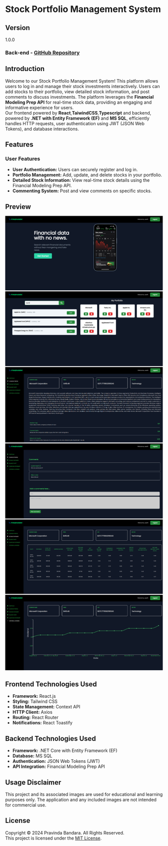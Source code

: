 # Stock Portfolio Management System

## Version  
1.0.0  

### Back-end - [GitHub Repository](https://github.com/Pravinda-Bandara/Stock-Portfolio-Management-backend)  

## Introduction  

Welcome to our Stock Portfolio Management System! This platform allows users to log in and manage their stock investments interactively. Users can add stocks to their portfolio, view detailed stock information, and post comments to discuss investments. The platform leverages the **Financial Modeling Prep API** for real-time stock data, providing an engaging and informative experience for users.  
Our frontend powered by **React**,**TaiwindCSS**,**Typescript** and  backend, powered by **.NET with Entity Framework (EF)** and **MS SQL**, efficiently handles HTTP requests, user authentication using JWT (JSON Web Tokens), and database interactions.

## Features  

### User Features  
- **User Authentication:** Users can securely register and log in.  
- **Portfolio Management:** Add, update, and delete stocks in your portfolio.  
- **Detailed Stock Information:** View real-time stock details using the Financial Modeling Prep API.  
- **Commenting System:** Post and view comments on specific stocks.  


## Preview  

<div>
  <img src="./screenshots/1.png" alt="User Screenshot 1" >
  <img src="./screenshots/2.png" alt="User Screenshot 2" >
</div>

<div>
  <img src="./screenshots/3.png" alt="Portfolio Screenshot 1" >
  <img src="./screenshots/4.png" alt="Portfolio Screenshot 2" >
</div>

<div>
  <img src="./screenshots/5.png" alt="Admin Screenshot 1" >
  <img src="./screenshots/6.png" alt="Admin Screenshot 2" >
</div>

## Frontend Technologies Used  

- **Framework:** React.js  
- **Styling:** Tailwind CSS  
- **State Management:** Context API  
- **HTTP Client:** Axios  
- **Routing:** React Router  
- **Notifications:** React Toastify  

## Backend Technologies Used  

- **Framework:** .NET Core with Entity Framework (EF)  
- **Database:** MS SQL  
- **Authentication:** JSON Web Tokens (JWT)  
- **API Integration:** Financial Modeling Prep API  

## Usage Disclaimer  

This project and its associated images are used for educational and learning purposes only. The application and any included images are not intended for commercial use.  

## License  

Copyright &copy; 2024 Pravinda Bandara. All Rights Reserved.  
This project is licensed under the [MIT License](LICENSE.txt).  
